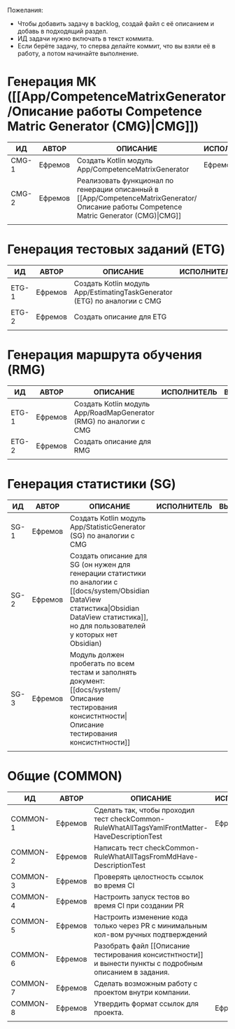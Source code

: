 Пожелания:
+ Чтобы добавить задачу в backlog, создай файл с её описанием и добавь в подходящий раздел. 
+ ИД задачи нужно включать в текст коммита.
+ Если берёте задачу, то сперва делайте коммит, что вы взяли её в работу, а потом начинайте выполнение.
# Генерация МК ([[App/CompetenceMatrixGenerator/Описание работы Competence Matric Generator (CMG)|CMG]])

| ИД    | АВТОР   | ОПИСАНИЕ                                                                                                                                 | ИСПОЛНИТЕЛЬ | ВЫПОЛНЕНА |
| ----- | ------- | ---------------------------------------------------------------------------------------------------------------------------------------- | ----------- | --------- |
| CMG-1 | Ефремов | Создать Kotlin модуль App/CompetenceMatrixGenerator                                                                                      | Ефремов     | +         |
| CMG-2 | Ефремов | Реализовать функционал по генерации описанный в [[App/CompetenceMatrixGenerator/Описание работы Competence Matric Generator (CMG)\|CMG]] |             |           |
|       |         |                                                                                                                                          |             |           |

# Генерация тестовых заданий (ETG)

| ИД    | АВТОР   | ОПИСАНИЕ                                                                  | ИСПОЛНИТЕЛЬ | ВЫПОЛНЕНА |
| ----- | ------- | ------------------------------------------------------------------------- | ----------- | --------- |
| ETG-1 | Ефремов | Создать Kotlin модуль App/EstimatingTaskGenerator (ETG) по аналогии с CMG |             |           |
| ETG-2 | Ефремов | Создать описание для ETG                                                  |             |           |
|       |         |                                                                           |             |           |

# Генерация маршрута обучения  (RMG)

| ИД    | АВТОР   | ОПИСАНИЕ                                                           | ИСПОЛНИТЕЛЬ | ВЫПОЛНЕНА |
| ----- | ------- | ------------------------------------------------------------------ | ----------- | --------- |
| ETG-1 | Ефремов | Создать Kotlin модуль App/RoadMapGenerator (RMG) по аналогии с CMG |             |           |
| ETG-2 | Ефремов | Создать описание для RMG                                           |             |           |
|       |         |                                                                    |             |           |

# Генерация статистики (SG)

| ИД   | АВТОР   | ОПИСАНИЕ                                                                                                                                                                                          | ИСПОЛНИТЕЛЬ | ВЫПОЛНЕНА |
| ---- | ------- | ------------------------------------------------------------------------------------------------------------------------------------------------------------------------------------------------- | ----------- | --------- |
| SG-1 | Ефремов | Создать Kotlin модуль App/StatisticGenerator (SG) по аналогии с CMG                                                                                                                               |             |           |
| SG-2 | Ефремов | Создать описание для SG (он нужен для генерации статистики по аналогии с [[docs/system/Obsidian DataView статистика\|Obsidian DataView статистика]], но для пользователей у которых нет Obsidian) |             |           |
| SG-3 | Ефремов | Модуль должен пробегать по всем тестам и заполнять документ: [[docs/system/Описание тестирования консистнтности\|Описание тестирования консистнтности]]                                           |             |           |
|      |         |                                                                                                                                                                                                   |             |           |

# Общие (COMMON)

| ИД       | АВТОР   | ОПИСАНИЕ                                                                                                  | ИСПОЛНИТЕЛЬ | ВЫПОЛНЕНА |
| -------- | ------- | --------------------------------------------------------------------------------------------------------- | ----------- | --------- |
| COMMON-1 | Ефремов | Сделать так, чтобы проходил тест checkCommon-RuleWhatAllTagsYamlFrontMatter-HaveDescriptionTest           | Ефремов     | +         |
| COMMON-2 | Ефремов | Написать тест checkCommon-RuleWhatAllTagsFromMdHave-DescriptionTest                                       |             |           |
| COMMON-3 | Ефремов | Проверять целостность ссылок во время CI                                                                  |             |           |
| COMMON-4 | Ефремов | Настроить запуск тестов во время CI при создании PR                                                       |             |           |
| COMMON-5 | Ефремов | Настроить изменение кода только через PR с минимальным кол-вом ручных подтверждений                       |             |           |
| COMMON-6 | Ефремов | Разобрать файл [[Описание тестирования консистнтности]] и вынести пункты с подробным описанием в задания. |             |           |
| COMMON-7 | Ефремов | Сделать возможным работу с проектом внутри компании.                                                      |             |           |
| COMMON-8 | Ефремов | Утвердить формат ссылок для проекта.                                                                      | Ефремов     |           |
|          |         |                                                                                                           |             |           |

